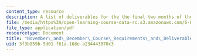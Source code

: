 ```yaml
---
content_type: resource
description: A list of deliverables for the the final two months of the course.
file: /media/https%3A/open-learning-course-data-rc.s3.amazonaws.com/6-811-principles-and-practice-of-assistive-technology-fall-2014/3f3b859b5d01f61a168ea234443870c3_MIT6_811F14_Deliverables.pdf
file_type: application/pdf
resourcetype: Document
title: "November\_and\_December\_Course\_Requirements\_and\_Deliverables"
uid: 3f3b859b-5d01-f61a-168e-a234443870c3
---
```

